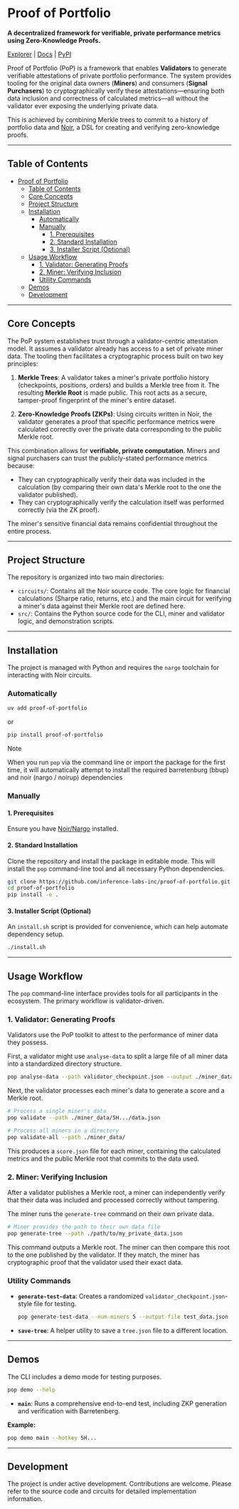 # Proof of Portfolio

**A decentralized framework for verifiable, private performance metrics using Zero-Knowledge Proofs.**

[Explorer](https://ptn.omron.ai) | [Docs](https://inferencelabs.gitbook.io/proof-of-portfolio/) | [PyPI](https://pypi.org/project/proof-of-portfolio/)

Proof of Portfolio (PoP) is a framework that enables **Validators** to generate verifiable attestations of private portfolio performance. The system provides tooling for the original data owners (**Miners**) and consumers (**Signal Purchasers**) to cryptographically verify these attestations—ensuring both data inclusion and correctness of calculated metrics—all without the validator ever exposing the underlying private data.

This is achieved by combining Merkle trees to commit to a history of portfolio data and [Noir](https://noir-lang.org/), a DSL for creating and verifying zero-knowledge proofs.

---

## Table of Contents

- [Proof of Portfolio](#proof-of-portfolio)
  - [Table of Contents](#table-of-contents)
  - [Core Concepts](#core-concepts)
  - [Project Structure](#project-structure)
  - [Installation](#installation)
    - [Automatically](#automatically)
    - [Manually](#manually)
      - [1. Prerequisites](#1-prerequisites)
      - [2. Standard Installation](#2-standard-installation)
      - [3. Installer Script (Optional)](#3-installer-script-optional)
  - [Usage Workflow](#usage-workflow)
    - [1. Validator: Generating Proofs](#1-validator-generating-proofs)
    - [2. Miner: Verifying Inclusion](#2-miner-verifying-inclusion)
    - [Utility Commands](#utility-commands)
  - [Demos](#demos)
  - [Development](#development)

---

## Core Concepts

The PoP system establishes trust through a validator-centric attestation model. It assumes a validator already has access to a set of private miner data. The tooling then facilitates a cryptographic process built on two key principles:

1.  **Merkle Trees**: A validator takes a miner's private portfolio history (checkpoints, positions, orders) and builds a Merkle tree from it. The resulting **Merkle Root** is made public. This root acts as a secure, tamper-proof fingerprint of the miner's entire dataset.

2.  **Zero-Knowledge Proofs (ZKPs)**: Using circuits written in Noir, the validator generates a proof that specific performance metrics were calculated correctly over the private data corresponding to the public Merkle root.

This combination allows for **verifiable, private computation**. Miners and signal purchasers can trust the publicly-stated performance metrics because:

- They can cryptographically verify their data was included in the calculation (by comparing their own data's Merkle root to the one the validator published).
- They can cryptographically verify the calculation itself was performed correctly (via the ZK proof).

The miner's sensitive financial data remains confidential throughout the entire process.

---

## Project Structure

The repository is organized into two main directories:

- `circuits/`: Contains all the Noir source code. The core logic for financial calculations (Sharpe ratio, returns, etc.) and the main circuit for verifying a miner's data against their Merkle root are defined here.
- `src/`: Contains the Python source code for the CLI, miner and validator logic, and demonstration scripts.

---

## Installation

The project is managed with Python and requires the `nargo` toolchain for interacting with Noir circuits.

### Automatically

```bash
uv add proof-of-portfolio
```

or

```bash
pip install proof-of-portfolio
```

> [!NOTE]
> When you run `pop` via the command line or import the package for the first time, it will automatically attempt to install the required barretenburg (bbup) and noir (nargo / noirup) dependencies

### Manually

#### 1. Prerequisites

Ensure you have [Noir/Nargo](https://noir-lang.org/docs/getting_started/installation) installed.

#### 2. Standard Installation

Clone the repository and install the package in editable mode. This will install the `pop` command-line tool and all necessary Python dependencies.

```bash
git clone https://github.com/inference-labs-inc/proof-of-portfolio.git
cd proof-of-portfolio
pip install -e .
```

#### 3. Installer Script (Optional)

An `install.sh` script is provided for convenience, which can help automate dependency setup.

```bash
./install.sh
```

---

## Usage Workflow

The `pop` command-line interface provides tools for all participants in the ecosystem. The primary workflow is validator-driven.

### 1. Validator: Generating Proofs

Validators use the PoP toolkit to attest to the performance of miner data they possess.

First, a validator might use `analyse-data` to split a large file of all miner data into a standardized directory structure.

```bash
pop analyse-data --path validator_checkpoint.json --output ./miner_data/
```

Next, the validator processes each miner's data to generate a score and a Merkle root.

```bash
# Process a single miner's data
pop validate --path ./miner_data/5H.../data.json

# Process all miners in a directory
pop validate-all --path ./miner_data/
```

This produces a `score.json` file for each miner, containing the calculated metrics and the public Merkle root that commits to the data used.

### 2. Miner: Verifying Inclusion

After a validator publishes a Merkle root, a miner can independently verify that their data was included and processed correctly without tampering.

The miner runs the `generate-tree` command on their own private data.

```bash
# Miner provides the path to their own data file
pop generate-tree --path ./path/to/my_private_data.json
```

This command outputs a Merkle root. The miner can then compare this root to the one published by the validator. If they match, the miner has cryptographic proof that the validator used their exact data.

### Utility Commands

- **`generate-test-data`**: Creates a randomized `validator_checkpoint.json`-style file for testing.
  ```bash
  pop generate-test-data --num-miners 5 --output-file test_data.json
  ```
- **`save-tree`**: A helper utility to save a `tree.json` file to a different location.

---

## Demos

The CLI includes a demo mode for testing purposes.

```bash
pop demo --help
```

- **`main`**: Runs a comprehensive end-to-end test, including ZKP generation and verification with Barretenberg.

**Example:**

```bash
pop demo main --hotkey 5H...
```

---

## Development

The project is under active development. Contributions are welcome. Please refer to the source code and circuits for detailed implementation information.
